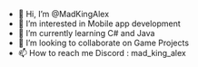 - 👋 Hi, I’m @MadKingAlex
- 👀 I’m interested in Mobile app development
- 🌱 I’m currently learning C# and Java
- 💞️ I’m looking to collaborate on Game Projects
- 📫 How to reach me Discord : mad_king_alex

<!---
MadKingAlex/MadKingAlex is a ✨ special ✨ repository because its `README.md` (this file) appears on your GitHub profile.
You can click the Preview link to take a look at your changes.
--->
